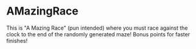AMazingRace
===========

This is "A Mazing Race" (pun intended) where you must race against the clock to the end of the randomly generated maze! Bonus points for faster finishes!
